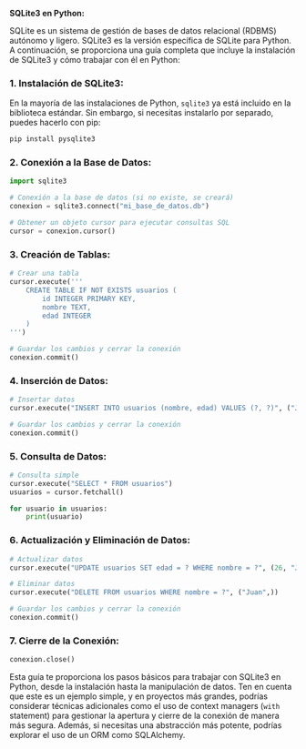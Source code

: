 **SQLite3 en Python:**

SQLite es un sistema de gestión de bases de datos relacional (RDBMS) autónomo y ligero. SQLite3 es la versión específica de SQLite para Python. A continuación, se proporciona una guía completa que incluye la instalación de SQLite3 y cómo trabajar con él en Python:

### 1. Instalación de SQLite3:

En la mayoría de las instalaciones de Python, `sqlite3` ya está incluido en la biblioteca estándar. Sin embargo, si necesitas instalarlo por separado, puedes hacerlo con pip:

```bash
pip install pysqlite3
```

### 2. Conexión a la Base de Datos:

```python
import sqlite3

# Conexión a la base de datos (si no existe, se creará)
conexion = sqlite3.connect("mi_base_de_datos.db")

# Obtener un objeto cursor para ejecutar consultas SQL
cursor = conexion.cursor()
```

### 3. Creación de Tablas:

```python
# Crear una tabla
cursor.execute('''
    CREATE TABLE IF NOT EXISTS usuarios (
        id INTEGER PRIMARY KEY,
        nombre TEXT,
        edad INTEGER
    )
''')

# Guardar los cambios y cerrar la conexión
conexion.commit()
```

### 4. Inserción de Datos:

```python
# Insertar datos
cursor.execute("INSERT INTO usuarios (nombre, edad) VALUES (?, ?)", ("Juan", 25))

# Guardar los cambios y cerrar la conexión
conexion.commit()
```

### 5. Consulta de Datos:

```python
# Consulta simple
cursor.execute("SELECT * FROM usuarios")
usuarios = cursor.fetchall()

for usuario in usuarios:
    print(usuario)
```

### 6. Actualización y Eliminación de Datos:

```python
# Actualizar datos
cursor.execute("UPDATE usuarios SET edad = ? WHERE nombre = ?", (26, "Juan"))

# Eliminar datos
cursor.execute("DELETE FROM usuarios WHERE nombre = ?", ("Juan",))

# Guardar los cambios y cerrar la conexión
conexion.commit()
```

### 7. Cierre de la Conexión:

```python
conexion.close()
```

Esta guía te proporciona los pasos básicos para trabajar con SQLite3 en Python, desde la instalación hasta la manipulación de datos. Ten en cuenta que este es un ejemplo simple, y en proyectos más grandes, podrías considerar técnicas adicionales como el uso de context managers (`with` statement) para gestionar la apertura y cierre de la conexión de manera más segura. Además, si necesitas una abstracción más potente, podrías explorar el uso de un ORM como SQLAlchemy.
